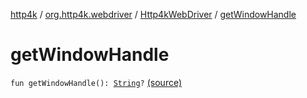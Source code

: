 [http4k](../../index.md) / [org.http4k.webdriver](../index.md) / [Http4kWebDriver](index.md) / [getWindowHandle](./get-window-handle.md)

# getWindowHandle

`fun getWindowHandle(): `[`String`](https://kotlinlang.org/api/latest/jvm/stdlib/kotlin/-string/index.html)`?` [(source)](https://github.com/http4k/http4k/blob/master/http4k-testing-webdriver/src/main/kotlin/org/http4k/webdriver/Http4kWebDriver.kt#L101)